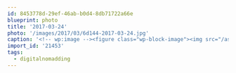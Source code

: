 ```yaml
---
id: 8453778d-29ef-46ab-b0d4-8db71722a66e
blueprint: photo
title: '2017-03-24'
photo: '/images/2017/03/6d144-2017-03-24.jpg'
caption: '<!-- wp:image --><figure class="wp-block-image"><img src="/assets/images/2017/03/6d144-2017-03-24.jpg" /></figure><!-- /wp:image --><!-- wp:paragraph --><p>#digitalnomadding a lÃ¡ Sprinter</p><!-- /wp:paragraph -->'
import_id: '21453'
tags:
  - digitalnomadding
---
```


